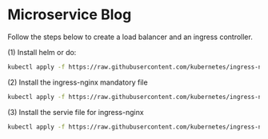 # Microservice Blog

Follow the steps below to create a load balancer and an ingress controller.

(1) Install helm or do:
```sh
kubectl apply -f https://raw.githubusercontent.com/kubernetes/ingress-nginx/controller-v1.1.1/deploy/static/provider/cloud/deploy.yaml
```

(2) Install the ingress-nginx mandatory file
```sh
kubectl apply -f https://raw.githubusercontent.com/kubernetes/ingress-nginx/nginx-0.30.0/deploy/static/mandatory.yaml
```

(3) Install the servie file for ingress-nginx
```sh
kubectl apply -f https://raw.githubusercontent.com/kubernetes/ingress-nginx/nginx-0.30.0/deploy/static/provider/cloud-generic.yaml
```

